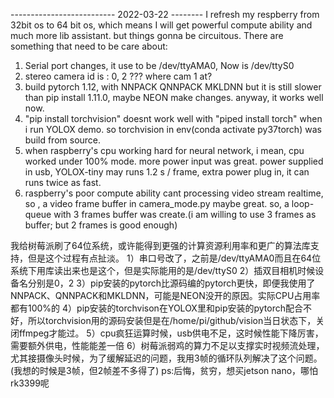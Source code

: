 
-------------------------- 2022-03-22  --------
I refresh my respberry from 32bit os to 64 bit os, which means I will get powerful compute ability and much more lib assistant.
but things gonna be circuitous. There are something that need to be care about:
1) Serial port changes, it use to be /dev/ttyAMA0, Now is /dev/ttyS0
2) stereo camera id is : 0, 2 ??? where cam 1 at?
3) build pytorch 1.12, with NNPACK QNNPACK MKLDNN but it is still slower than pip install 1.11.0, maybe NEON make changes. anyway, it works well now.
4) "pip install torchvision" doesnt work well with "piped install torch" when i run YOLOX demo. so torchvision in env(conda activate py37torch) was build from source.
5) when raspberry's cpu working hard for neural network, i mean, cpu worked under 100% mode. more power input was great. power supplied in usb, YOLOX-tiny may runs 1.2 s / frame, extra power plug in, it can runs twice as fast.
6) raspberry's poor compute ability cant processing video stream realtime, so , a video frame buffer in camera_mode.py maybe great. so, a loop-queue with 3 frames buffer was create.(i am willing to use 3 frames as buffer; but 2 frames is good enough)

我给树莓派刷了64位系统，或许能得到更强的计算资源利用率和更广的算法库支持，但是这个过程有点扯淡。
1）串口号改了，之前是/dev/ttyAMA0而且在64位系统下用库读出来也是这个，但是实际能用的是/dev/ttyS0
2）插双目相机时候设备名分别是0，2
3）pip安装的pytorch比源码编的pytorch更快，即便我使用了NNPACK、QNNPACK和MKLDNN，可能是NEON没开的原因。实际CPU占用率都有100%的
4）pip安装的torchvison在YOLOX里和pip安装的pytorch配合不好，所以torchvision用的源码安装但是在/home/pi/github/vision当日状态下，关闭ffmpeg才能过。
5）cpu疯狂运算时候，usb供电不足，这时候性能下降厉害，需要额外供电，性能能差一倍
6）树莓派弱鸡的算力不足以支撑实时视频流处理，尤其接摄像头时候，为了缓解延迟的问题，我用3帧的循环队列解决了这个问题。(我想的时候是3帧，但2帧差不多得了)
ps:后悔，贫穷，想买jetson nano，哪怕rk3399呢
